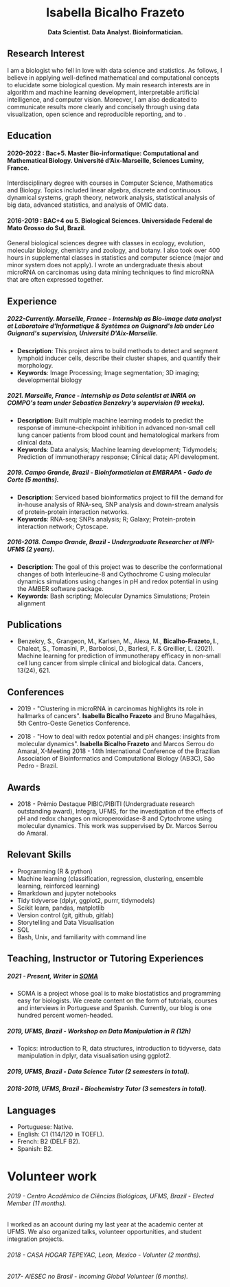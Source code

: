 
<h1 align="center"> Isabella Bicalho Frazeto </h1>
<h4 align="center">  Data Scientist. Data Analyst. Bioinformatician. </h4>


## Research Interest
I am a biologist who fell in love with data science and statistics. As follows, I believe in applying  well-defined mathematical and computational concepts to elucidate some biological question. My main research interests are in algorithm and machine learning development, interpretable artificial intelligence, and computer vision. Moreover, I am also dedicated to communicate results more clearly and concisely through using data visualization, open science and reproducible reporting, and to .


## Education
#### 2020-2022 : Bac+5. Master Bio-informatique: Computational and Mathematical Biology. Université d’Aix-Marseille, Sciences Luminy, France.
Interdisciplinary degree with courses in Computer Science, Mathematics and Biology. Topics included linear algebra, discrete and continuous dynamical systems, graph theory, network analysis, statistical analysis of big data, advanced statistics, and analysis of OMIC data.

#### 2016-2019 : BAC+4 ou 5. Biological Sciences. Universidade Federal de Mato Grosso do Sul, Brazil.
General biological sciences degree with classes in ecology, evolution, molecular biology, chemistry and zoology, and botany. I also took over 400 hours in supplemental classes in statistics and computer science (major and minor system does not apply). I wrote an undergraduate thesis about microRNA on carcinomas using data mining techniques to find microRNA that are often expressed together.

## Experience

##### 2022-Currently. Marseille, France - Internship as **Bio-image data analyst** at Laboratoire d'Informatique & Systèmes on Guignard's lab under Léo Guignard's supervision, Université D'Aix-Marseille.
 - **Description**: This project aims to build methods to detect and segment lymphoid inducer cells, describe their cluster shapes, and quantify their morphology.
 - **Keywords**: Image Processing; Image segmentation; 3D imaging; developmental biology

##### 2021. Marseille, France - Internship as **Data scientist** at **INRIA** on COMPO's team under Sebastien Benzekry's supervision (9 weeks).
  - **Description**: Built multiple machine learning models to predict the response of immune-checkpoint inhibition in advanced non-small cell lung cancer patients from blood count and hematological markers from clinical data.
  -  **Keywords**: Data analysis; Machine learning development; Tidymodels; Prediction of immunotherapy response; Clinical data; API development.

##### 2019. Campo Grande, Brazil - **Bioinformatician** at  **EMBRAPA - Gado de Corte** (5 months).
  - **Description**: Serviced based bioinformatics project to fill the demand for in-house analysis of RNA-seq, SNP analysis and down-stream analysis of protein-protein interaction networks.
  - **Keywords**: RNA-seq; SNPs analysis; R; Galaxy; Protein-protein interaction network; Cytoscape.

##### 2016-2018. Campo Grande, Brazil - **Undergraduate Researcher** at **INFI- UFMS** (2 years).
 - **Description**: The goal of this project was to describe the conformational changes of both Interleucine-8 and Cythochrome C using molecular dynamics simulations using changes in pH and redox potential in using the AMBER software package.
 - **Keywords**: Bash scripting; Molecular Dynamics Simulations; Protein alignment

## Publications
 * Benzekry, S., Grangeon, M., Karlsen, M., Alexa, M., **Bicalho-Frazeto, I.**, Chaleat, S., Tomasini, P., Barbolosi, D., Barlesi, F.  & Greillier, L. (2021). Machine learning for prediction of immunotherapy efficacy in non-small cell lung cancer from simple clinical and biological data. Cancers, 13(24), 621.

## Conferences
 * 2019 - "Clustering in microRNA in carcinomas highlights its role in hallmarks of cancers". **Isabella Bicalho Frazeto** and Bruno Magalhães, 5th Centro-Oeste Genetics Conference.

 * 2018 - "How to deal with redox potential and pH changes: insights from molecular dynamics". **Isabella Bicalho Frazeto** and Marcos Serrou do Amaral, X-Meeting 2018 - 14th International Conference of the Brazilian Association of Bioinformatics and Computational Biology (AB3C), São Pedro - Brazil.


## Awards
 * 2018 - Prêmio Destaque PIBIC/PIBITI (Undergraduate research outstanding award),  Integra, UFMS, for the investigation of the effects of pH and redox changes on microperoxidase-8 and Cytochrome using molecular dynamics. This work was suppervised by Dr. Marcos Serrou do Amaral.

## Relevant Skills
   - Programming  (R & python)
   - Machine learning (classification, regression, clustering, ensemble learning, reinforced learning)
   - Rmarkdown and jupyter notebooks
   - Tidy tidyverse (dplyr, ggplot2, purrr, tidymodels)
   - Scikit learn, pandas, matplotlib
   - Version control (git, github, gitlab)
   - Storytelling and Data Visualisation
   - SQL
   - Bash, Unix, and familiarity with command line

## Teaching, Instructor or Tutoring Experiences
##### 2021 - Present, **Writer** in [SOMA](https://www.somaquadrados.com/)
- SOMA is a project whose goal is to make biostatistics and programming easy for biologists. We create content on the form of tutorials, courses and interviews in Portuguese and Spanish. Currently, our blog is one hundred percent women-headed.

##### 2019, UFMS, Brazil - **Workshop on Data Manipulation in R** (12h)
  - Topics: introduction to R, data structures, introduction to tidyverse, data manipulation in dplyr, data visualisation using ggplot2.

##### 2019, UFMS, Brazil - **Data Science Tutor** (2 semesters in total).

##### 2018-2019, UFMS, Brazil - **Biochemistry Tutor**  (3 semesters in total).

## Languages
- Portuguese:  Native.
- English: C1 (114/120 in TOEFL).
- French: B2 (DELF B2).
- Spanish: B2.

# Volunteer work
###### 2019 - Centro Acadêmico de Ciências Biológicas, UFMS, Brazil - Elected Member (11 months).
I worked as an account during my last year at the academic center at UFMS. We also organized talks, volunteer opportunities, and student integration projects.

###### 2018 - CASA HOGAR TEPEYAC, Leon, Mexico - Volunter (2 months).

###### 2017- AIESEC no Brasil - Incoming Global Volunteer (6 months).


